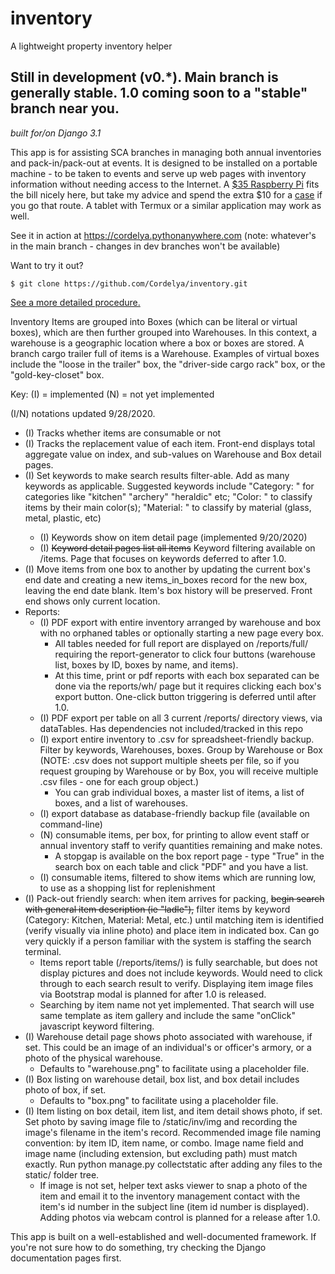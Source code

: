 # inventory
A lightweight property inventory helper

## Still in development (v0.\*). Main branch is generally stable. 1.0 coming soon to a "stable" branch near you.

*built for/on Django 3.1*

This app is for assisting SCA branches in managing both annual inventories and pack-in/pack-out at events. It is designed to be installed on a portable machine - to be taken to events and serve up web pages with inventory information without needing access to the Internet. A [$35 Raspberry Pi](https://www.raspberrypi.org/products/) fits the bill nicely here, but take my advice and spend the extra $10 for a [case](https://www.raspberrypi.org/products/raspberry-pi-4-case/) if you go that route. A tablet with Termux or a similar application may work as well.

See it in action at https://cordelya.pythonanywhere.com (note: whatever's in the main branch - changes in dev branches won't be available)

Want to try it out? 

````
$ git clone https://github.com/Cordelya/inventory.git
````
[See a more detailed procedure.](https://github.com/Cordelya/inventory/wiki/getStarted)

Inventory Items are grouped into Boxes (which can be literal or virtual boxes), which are then further grouped into Warehouses. In this context, a warehouse is a geographic location where a box or boxes are stored. A branch cargo trailer full of items is a Warehouse. Examples of virtual boxes include the "loose in the trailer" box, the "driver-side cargo rack" box, or the "gold-key-closet" box. 

Key: (I) = implemented
     (N) = not yet implemented

(I/N) notations updated 9/28/2020.

* (I) Tracks whether items are consumable or not
* (I) Tracks the replacement value of each item. Front-end displays total aggregate value on index, and sub-values on Warehouse and Box detail pages.
* (I) Set keywords to make search results filter-able. Add as many keywords as applicable. Suggested keywords include "Category: <category>" for categories like "kitchen" "archery" "heraldic" etc; "Color: <color>" to classify items by their main color(s); "Material: <material>" to classify by material (glass, metal, plastic, etc)
  * (I) Keywords show on item detail page (implemented 9/20/2020)
  * (I) ~~Keyword detail pages list all items~~ Keyword filtering available on /items. Page that focuses on keywords deferred to after 1.0.
* (I) Move items from one box to another by updating the current box's end date and creating a new items_in_boxes record for the new box, leaving the end date blank. Item's box history will be preserved. Front end shows only current location.
* Reports: 
  * (I) PDF export with entire inventory arranged by warehouse and box with no orphaned tables or optionally starting a new page every box.
     * All tables needed for full report are displayed on /reports/full/ requiring the report-generator to click four buttons (warehouse list, boxes by ID, boxes by name, and items). 
     * At this time, print or pdf reports with each box separated can be done via the reports/wh/ page but it requires clicking each box's export button. One-click button triggering is deferred until after 1.0.
  * (I) PDF export per table on all 3 current /reports/ directory views, via dataTables. Has dependencies not included/tracked in this repo
  * (I) export entire inventory to .csv for spreadsheet-friendly backup. Filter by keywords, Warehouses, boxes. Group by Warehouse or Box (NOTE: .csv does not support multiple sheets per file, so if you request grouping by Warehouse or by Box, you will receive multiple .csv files - one for each group object.)
     * You can grab individual boxes, a master list of items, a list of boxes, and a list of warehouses.
  * (I) export database as database-friendly backup file (available on command-line)
  * (N) consumable items, per box, for printing to allow event staff or annual inventory staff to verify quantities remaining and make notes.
     * A stopgap is available on the box report page - type "True" in the search box on each table and click "PDF" and you have a list. 
  * (I) consumable items, filtered to show items which are running low, to use as a shopping list for replenishment
* (I) Pack-out friendly search: when item arrives for packing, ~~begin search with general item description (ie "ladle"),~~ filter items by keyword (Category: Kitchen, Material: Metal, etc.) until matching item is identified (verify visually via inline photo) and place item in indicated box. Can go very quickly if a person familiar with the system is staffing the search terminal.
     * Items report table (/reports/items/) is fully searchable, but does not display pictures and does not include keywords. Would need to click through to each search result to verify. Displaying item image files via Bootstrap modal is planned for after 1.0 is released.
     * Searching by item name not yet implemented. That search will use same template as item gallery and include the same "onClick" javascript keyword filtering.
 * (I) Warehouse detail page shows photo associated with warehouse, if set. This could be an image of an individual's or officer's armory, or a photo of the physical warehouse.
     * Defaults to "warehouse.png" to facilitate using a placeholder file.
 * (I) Box listing on warehouse detail, box list, and box detail includes photo of box, if set. 
     * Defaults to "box.png" to facilitate using a placeholder file.
 * (I) Item listing on box detail, item list, and item detail shows photo, if set. Set photo by saving image file to /static/inv/img and recording the image's filename in the item's record. Recommended image file naming convention: by item ID, item name, or combo. Image name field and image name (including extension, but excluding path) must match exactly. Run python manage.py collectstatic after adding any files to the static/ folder tree. 
     * If image is not set, helper text asks viewer to snap a photo of the item and email it to the inventory management contact with the item's id number in the subject line (item id number is displayed). Adding photos via webcam control is planned for a release after 1.0.

This app is built on a well-established and well-documented framework. If you're not sure how to do something, try checking the Django documentation pages first.
